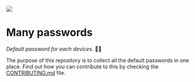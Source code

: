 ![](https://github.com/nothing3F/many-passwords/blob/main/many-passwords.png)
# Many passwords

_Default password for each devices._ 🐱‍💻

The purpose of this repository is to collect all the default passwords in one place. Find out how you can contribute to this by checking the [CONTRIBUTING.md](https://github.com/nothing3F/many-passwords/blob/main/CONTRIBUTING.md) file.
